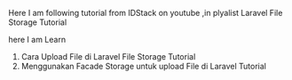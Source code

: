 Here I am following tutorial from IDStack on youtube ,in plyalist Laravel File Storage Tutorial

here I am Learn 
1. Cara Upload File di Laravel File Storage Tutorial
2. Menggunakan Facade Storage untuk upload File di Laravel Tutorial
